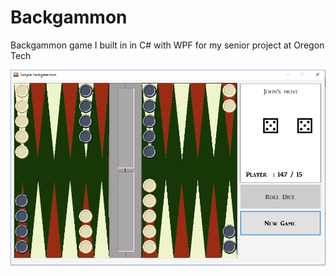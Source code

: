 # Backgammon
Backgammon game I built in in C# with WPF for my senior project at Oregon Tech


![Alt text](https://github.com/tay1392/Backgammon/blob/master/GameSnip.PNG "Screenshot of the application")
